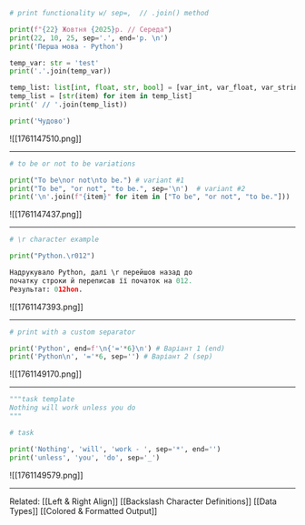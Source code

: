 ```python
# print functionality w/ sep=,  // .join() method

print(f"{22} Жовтня {2025}р. // Середа")
print(22, 10, 25, sep='.', end='р. \n')
print('Перша мова - Python')

temp_var: str = 'test'
print('.'.join(temp_var))

temp_list: list[int, float, str, bool] = [var_int, var_float, var_string, var_bool]
temp_list = [str(item) for item in temp_list]
print(' // '.join(temp_list))

print('Чудово')
```
![[1761147510.png]]

---

```python
# to be or not to be variations

print("To be\nor not\nto be.") # variant #1
print("To be", "or not", "to be.", sep='\n')  # variant #2
print('\n'.join(f"{item}" for item in ["To be", "or not", "to be."]))  # variant #3
```
![[1761147437.png]]

---

```python
# \r character example

print("Python.\r012")

Надрукувало Python, далі \r перейшов назад до 
початку строки й переписав її початок на 012.
Результат: 012hon.
```
![[1761147393.png]]

---

```python
# print with a custom separator

print('Python', end=f'\n{'='*6}\n') # Варіант 1 (end)
print('Python\n', '='*6, sep='') # Варіант 2 (sep)
```
![[1761149170.png]]

---

```python
"""task template
Nothing will work unless you do
"""

# task

print('Nothing', 'will', 'work - ', sep='*', end='')
print('unless', 'you', 'do', sep='_')
```
![[1761149579.png]]

---

Related:
[[Left & Right Align]]
[[Backslash Character Definitions]]
[[Data Types]]
[[Colored & Formatted Output]]
